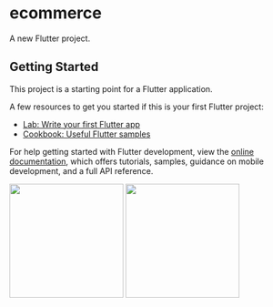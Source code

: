 # ecommerce

A new Flutter project.

## Getting Started

This project is a starting point for a Flutter application.

A few resources to get you started if this is your first Flutter project:

- [Lab: Write your first Flutter app](https://docs.flutter.dev/get-started/codelab)
- [Cookbook: Useful Flutter samples](https://docs.flutter.dev/cookbook)

For help getting started with Flutter development, view the
[online documentation](https://docs.flutter.dev/), which offers tutorials,
samples, guidance on mobile development, and a full API reference.


<p>
<img src="https://user-images.githubusercontent.com/121655112/219664838-4630c3e9-aa6d-400d-a0fe-19f69e3b56ea.png" width="200px" height="200px">
<img src="https://user-images.githubusercontent.com/121655112/219665075-12bab96c-66bb-4126-97a2-c21a7046acbf.png" width="200px" height="200px">


</p>
